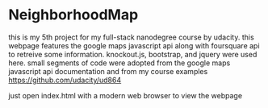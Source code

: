 # NeighborhoodMap
this is my 5th project for my full-stack nanodegree course by udacity.
this webpage features the google maps javascript api along with foursquare api to retreive some information.
knockout.js, bootstrap, and jquery were used here.
small segments of code were adopted from the google maps javascript api documentation and from my course examples https://github.com/udacity/ud864

just open index.html with a modern web browser to view the webpage